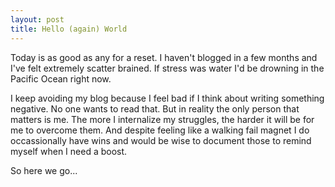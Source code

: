 ```yaml
---
layout: post
title: Hello (again) World
---
```


Today is as good as any for a reset. I haven't blogged in a few months and I've felt extremely scatter brained. If stress was water I'd be drowning in the Pacific Ocean right now. 

I keep avoiding my blog because I feel bad if I think about writing something negative. No one wants to read that. But in reality the only person that matters is me. The more I internalize my struggles, the harder it will be for me to overcome them. And despite feeling like a walking fail magnet I do occassionally have wins and would be wise to document those to remind myself when I need a boost.

So here we go...